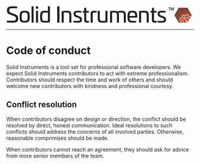 <!--
Copyright (c) RapidField LLC. Licensed under the MIT License. See LICENSE.txt in the project root for license information.
-->

![Solid Instruments logo](SolidInstruments.Logo.Color.Transparent.500w.png)
- - -

# Code of conduct

Solid Instruments is a tool set for professional software
developers. We expect Solid Instruments contributors to act with
extreme professionalism. Contributors should respect the time and
work of others and should welcome new contributors with kindness
and professional courtesy.

## Conflict resolution

When contributors disagree on design or direction, the conflict
should be resolved by direct, honest communication. Ideal
resolutions to such conflicts should address the concerns of all
involved parties. Otherwise, reasonable comprimises should be made.

When contributors cannot reach an agreement, they should ask for
advice from more senior members of the team.
